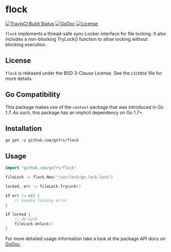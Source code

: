 # flock
[![TravisCI Build Status](https://img.shields.io/travis/gofrs/flock/master.svg?style=flat)](https://travis-ci.org/gofrs/flock)
[![GoDoc](https://img.shields.io/badge/godoc-go--flock-blue.svg?style=flat)](https://godoc.org/github.com/gofrs/flock)
[![License](https://img.shields.io/badge/license-BSD_3--Clause-brightgreen.svg?style=flat)](https://github.com/gofrs/flock/blob/master/LICENSE)

`flock` implements a thread-safe sync.Locker interface for file locking. It also
includes a non-blocking TryLock() function to allow locking without blocking execution.

## License
`flock` is released under the BSD 3-Clause License. See the `LICENSE` file for more details.

## Go Compatibility
This package makes use of the `context` package that was introduced in Go 1.7. As such, this
package has an implicit dependency on Go 1.7+.

## Installation
```
go get -u github.com/gofrs/flock
```

## Usage
```Go
import "github.com/gofrs/flock"

fileLock := flock.New("/var/lock/go-lock.lock")

locked, err := fileLock.TryLock()

if err != nil {
	// handle locking error
}

if locked {
	// do work
	fileLock.Unlock()
}
```

For more detailed usage information take a look at the package API docs on
[GoDoc](https://godoc.org/github.com/gofrs/flock).
